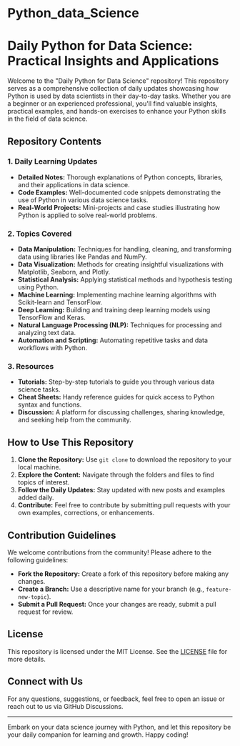 # Python_data_Science
# Daily Python for Data Science: Practical Insights and Applications

Welcome to the "Daily Python for Data Science" repository! This repository serves as a comprehensive collection of daily updates showcasing how Python is used by data scientists in their day-to-day tasks. Whether you are a beginner or an experienced professional, you'll find valuable insights, practical examples, and hands-on exercises to enhance your Python skills in the field of data science.

## Repository Contents

### 1. Daily Learning Updates
- **Detailed Notes:** Thorough explanations of Python concepts, libraries, and their applications in data science.
- **Code Examples:** Well-documented code snippets demonstrating the use of Python in various data science tasks.
- **Real-World Projects:** Mini-projects and case studies illustrating how Python is applied to solve real-world problems.

### 2. Topics Covered
- **Data Manipulation:** Techniques for handling, cleaning, and transforming data using libraries like Pandas and NumPy.
- **Data Visualization:** Methods for creating insightful visualizations with Matplotlib, Seaborn, and Plotly.
- **Statistical Analysis:** Applying statistical methods and hypothesis testing using Python.
- **Machine Learning:** Implementing machine learning algorithms with Scikit-learn and TensorFlow.
- **Deep Learning:** Building and training deep learning models using TensorFlow and Keras.
- **Natural Language Processing (NLP):** Techniques for processing and analyzing text data.
- **Automation and Scripting:** Automating repetitive tasks and data workflows with Python.

### 3. Resources
- **Tutorials:** Step-by-step tutorials to guide you through various data science tasks.
- **Cheat Sheets:** Handy reference guides for quick access to Python syntax and functions.
- **Discussion:** A platform for discussing challenges, sharing knowledge, and seeking help from the community.

## How to Use This Repository
1. **Clone the Repository:** Use `git clone` to download the repository to your local machine.
2. **Explore the Content:** Navigate through the folders and files to find topics of interest.
3. **Follow the Daily Updates:** Stay updated with new posts and examples added daily.
4. **Contribute:** Feel free to contribute by submitting pull requests with your own examples, corrections, or enhancements.

## Contribution Guidelines
We welcome contributions from the community! Please adhere to the following guidelines:
- **Fork the Repository:** Create a fork of this repository before making any changes.
- **Create a Branch:** Use a descriptive name for your branch (e.g., `feature-new-topic`).
- **Submit a Pull Request:** Once your changes are ready, submit a pull request for review.

## License
This repository is licensed under the MIT License. See the [LICENSE](LICENSE) file for more details.

## Connect with Us
For any questions, suggestions, or feedback, feel free to open an issue or reach out to us via GitHub Discussions.

---

Embark on your data science journey with Python, and let this repository be your daily companion for learning and growth. Happy coding!


